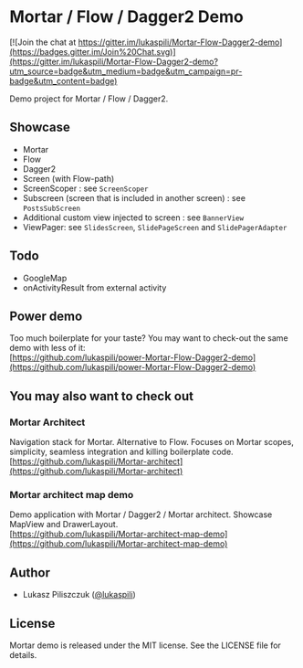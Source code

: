 # Mortar / Flow / Dagger2 Demo

[![Join the chat at https://gitter.im/lukaspili/Mortar-Flow-Dagger2-demo](https://badges.gitter.im/Join%20Chat.svg)](https://gitter.im/lukaspili/Mortar-Flow-Dagger2-demo?utm_source=badge&utm_medium=badge&utm_campaign=pr-badge&utm_content=badge)

Demo project for Mortar / Flow / Dagger2.


## Showcase

- Mortar
- Flow
- Dagger2
- Screen (with Flow-path)
- ScreenScoper : see `ScreenScoper`
- Subscreen (screen that is included in another screen) : see `PostsSubScreen`
- Additional custom view injected to screen : see `BannerView`
- ViewPager: see `SlidesScreen`, `SlidePageScreen` and `SlidePagerAdapter`


## Todo

- GoogleMap
- onActivityResult from external activity


## Power demo

Too much boilerplate for your taste? You may want to check-out the same demo with less of it:  
[https://github.com/lukaspili/power-Mortar-Flow-Dagger2-demo](https://github.com/lukaspili/power-Mortar-Flow-Dagger2-demo)


## You may also want to check out

### Mortar Architect

Navigation stack for Mortar. Alternative to Flow. Focuses on Mortar scopes, simplicity, seamless integration and killing boilerplate code.  
[https://github.com/lukaspili/Mortar-architect](https://github.com/lukaspili/Mortar-architect)

### Mortar architect map demo

Demo application with Mortar / Dagger2 / Mortar architect. Showcase MapView and DrawerLayout.  
[https://github.com/lukaspili/Mortar-architect-map-demo](https://github.com/lukaspili/Mortar-architect-map-demo)


## Author

- Lukasz Piliszczuk ([@lukaspili](https://twitter.com/lukaspili))


## License

Mortar demo is released under the MIT license. See the LICENSE file for details.